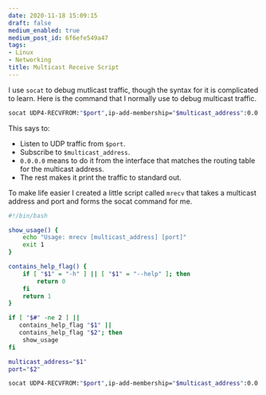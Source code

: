 ```yaml
---
date: 2020-11-18 15:09:15
draft: false
medium_enabled: true
medium_post_id: 6f6efe549a47
tags:
- Linux
- Networking
title: Multicast Receive Script
---
```


I use `socat` to debug mutlicast traffic, though the syntax for it is complicated to learn. Here is the command that I normally use to debug multicast traffic.

```bash
socat UDP4-RECVFROM:"$port",ip-add-membership="$multicast_address":0.0.0.0,fork -
```

This says to:

- Listen to UDP traffic from `$port`.
- Subscribe to `$multicast_address`.
- `0.0.0.0` means to do it from the interface that matches the routing table for the multicast address.
- The rest makes it print the traffic to standard out.

To make life easier I created a little script called `mrecv` that takes a multicast address and port and forms the socat command for me.

```bash
#!/bin/bash

show_usage() {
    echo "Usage: mrecv [multicast_address] [port]"
    exit 1
}

contains_help_flag() {
    if [ "$1" = "-h" ] || [ "$1" = "--help" ]; then
        return 0
    fi
    return 1
}

if [ "$#" -ne 2 ] ||
   contains_help_flag "$1" ||
   contains_help_flag "$2"; then
    show_usage
fi

multicast_address="$1"
port="$2"

socat UDP4-RECVFROM:"$port",ip-add-membership="$multicast_address":0.0.0.0,fork -
```